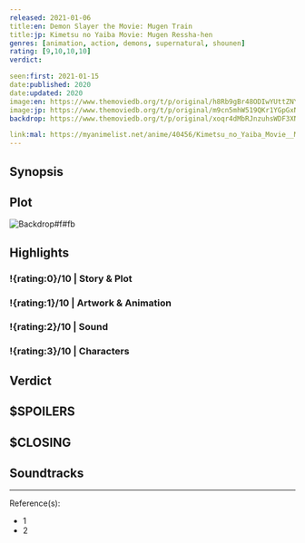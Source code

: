 ```yaml
---
released: 2021-01-06
title:en: Demon Slayer the Movie: Mugen Train
title:jp: Kimetsu no Yaiba Movie: Mugen Ressha-hen
genres: [animation, action, demons, supernatural, shounen]
rating: [9,10,10,10]
verdict:

seen:first: 2021-01-15
date:published: 2020
date:updated: 2020
image:en: https://www.themoviedb.org/t/p/original/h8Rb9gBr48ODIwYUttZNYeMWeUU.jpg
image:jp: https://www.themoviedb.org/t/p/original/m9cn5mhW519QKr1YGpGxNWi98VJ.jpg
backdrop: https://www.themoviedb.org/t/p/original/xoqr4dMbRJnzuhsWDF3XNHQwJ9x.jpg

link:mal: https://myanimelist.net/anime/40456/Kimetsu_no_Yaiba_Movie__Mugen_Ressha-hen
---
```



## Synopsis

## Plot

![Backdrop#f#fb](link "Source: TMDB")

## Highlights

### !{rating:0}/10 | Story & Plot

### !{rating:1}/10 | Artwork & Animation

### !{rating:2}/10 | Sound

### !{rating:3}/10 | Characters

## Verdict

## $SPOILERS

## $CLOSING

## Soundtracks

***
Reference(s):

- 1
- 2
